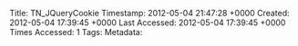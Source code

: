 Title: TN_JQueryCookie
Timestamp: 2012-05-04 21:47:28 +0000
Created: 2012-05-04 17:39:45 +0000
Last Accessed: 2012-05-04 17:39:45 +0000
Times Accessed: 1
Tags: 
Metadata: 

<!-- <script type="text/javascript" src="https://raw.github.com/carhartl/jquery-cookie/master/jquery.cookie.js"></script> -->

<script>
  /*!
   * jQuery Cookie Plugin
   * https://github.com/carhartl/jquery-cookie
   *
   * Copyright 2011, Klaus Hartl
   * Dual licensed under the MIT or GPL Version 2 licenses.
   * http://www.opensource.org/licenses/mit-license.php
   * http://www.opensource.org/licenses/GPL-2.0
   */
  (function($) {
      $.cookie = function(key, value, options) {

          // key and at least value given, set cookie...
          if (arguments.length > 1 && (!/Object/.test(Object.prototype.toString.call(value)) || value === null || value === undefined)) {
              options = $.extend({}, options);

              if (value === null || value === undefined) {
                  options.expires = -1;
              }

              if (typeof options.expires === 'number') {
                  var days = options.expires, t = options.expires = new Date();
                  t.setDate(t.getDate() + days);
              }

              value = String(value);

              return (document.cookie = [
                  encodeURIComponent(key), '=', options.raw ? value : encodeURIComponent(value),
                  options.expires ? '; expires=' + options.expires.toUTCString() : '', // use expires attribute, max-age is not supported by IE
                  options.path    ? '; path=' + options.path : '',
                  options.domain  ? '; domain=' + options.domain : '',
                  options.secure  ? '; secure' : ''
              ].join(''));
          }

          // key and possibly options given, get cookie...
          options = value || {};
          var decode = options.raw ? function(s) { return s; } : decodeURIComponent;

          var pairs = document.cookie.split('; ');
          for (var i = 0, pair; pair = pairs[i] && pairs[i].split('='); i++) {
              if (decode(pair[0]) === key) return decode(pair[1] || ''); // IE saves cookies with empty string as "c; ", e.g. without "=" as opposed to EOMB, thus pair[1] may be undefined
          }
          return null;
      };
  })(jQuery);
</script>

